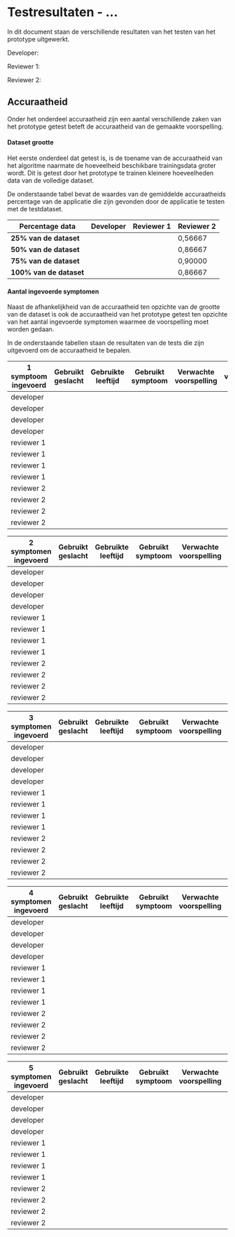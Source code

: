 # Testresultaten - ...

In dit document staan de verschillende resultaten van het testen van het prototype uitgewerkt.

Developer:		

Reviewer 1:		

Reviewer 2:		



## Accuraatheid

Onder het onderdeel accuraatheid zijn een aantal verschillende zaken van het prototype getest beteft de accuraatheid van de gemaakte voorspelling.

#### Dataset grootte

Het eerste onderdeel dat getest is, is de toename van de accuraatheid van het algoritme naarmate de hoeveelheid beschikbare trainingsdata groter wordt. Dit is getest door het prototype te trainen kleinere hoeveelheden data van de volledige dataset. 

De onderstaande tabel bevat de waardes van de gemiddelde accuraatheids percentage van de applicatie die zijn gevonden door de applicatie te testen met de testdataset. 

| Percentage data          | Developer | Reviewer 1 | Reviewer 2 |
| ------------------------ | --------- | ---------- | ---------- |
| **25% van de dataset**   |           |            |  0,56667   |
| **50% van de dataset**   |           |            |  0,86667   |
| **75% van de dataset**   |           |            |  0,90000   |
| **100%  van de dataset** |           |            |  0,86667   |

#### Aantal ingevoerde symptomen

Naast de afhankelijkheid van de accuraatheid ten opzichte van de grootte van de dataset is ook de accuraatheid van het prototype getest ten opzichte van het aantal ingevoerde symptomen waarmee de voorspelling moet worden gedaan. 

In de onderstaande tabellen staan de resultaten van de tests die zijn uitgevoerd om de accuraatheid te bepalen.

| 1 symptoom ingevoerd | **Gebruikt geslacht** | Gebruikte leeftijd | Gebruikt symptoom | Verwachte voorspelling | **Correcte voorspelling (j/n)** |
| -------------------- | --------------------- | ------------------ | ----------------- | ---------------------- | ------------------------------- |
| developer            |                       |                    |                   |                        |                                 |
| developer            |                       |                    |                   |                        |                                 |
| developer            |                       |                    |                   |                        |                                 |
| developer            |                       |                    |                   |                        |                                 |
| reviewer 1           |                       |                    |                   |                        |                                 |
| reviewer 1           |                       |                    |                   |                        |                                 |
| reviewer 1           |                       |                    |                   |                        |                                 |
| reviewer 1           |                       |                    |                   |                        |                                 |
| reviewer 2           |                       |                    |                   |                        |                                 |
| reviewer 2           |                       |                    |                   |                        |                                 |
| reviewer 2           |                       |                    |                   |                        |                                 |
| reviewer 2           |                       |                    |                   |                        |                                 |

| 2 symptomen ingevoerd | **Gebruikt geslacht** | Gebruikte leeftijd | Gebruikt symptoom | Verwachte voorspelling | **Correcte voorspelling (j/n)** |
| --------------------- | --------------------- | ------------------ | ----------------- | ---------------------- | ------------------------------- |
| developer             |                       |                    |                   |                        |                                 |
| developer             |                       |                    |                   |                        |                                 |
| developer             |                       |                    |                   |                        |                                 |
| developer             |                       |                    |                   |                        |                                 |
| reviewer 1            |                       |                    |                   |                        |                                 |
| reviewer 1            |                       |                    |                   |                        |                                 |
| reviewer 1            |                       |                    |                   |                        |                                 |
| reviewer 1            |                       |                    |                   |                        |                                 |
| reviewer 2            |                       |                    |                   |                        |                                 |
| reviewer 2            |                       |                    |                   |                        |                                 |
| reviewer 2            |                       |                    |                   |                        |                                 |
| reviewer 2            |                       |                    |                   |                        |                                 |

| 3 symptomen ingevoerd | **Gebruikt geslacht** | Gebruikte leeftijd | Gebruikt symptoom | Verwachte voorspelling | **Correcte voorspelling (j/n)** |
| --------------------- | --------------------- | ------------------ | ----------------- | ---------------------- | ------------------------------- |
| developer             |                       |                    |                   |                        |                                 |
| developer             |                       |                    |                   |                        |                                 |
| developer             |                       |                    |                   |                        |                                 |
| developer             |                       |                    |                   |                        |                                 |
| reviewer 1            |                       |                    |                   |                        |                                 |
| reviewer 1            |                       |                    |                   |                        |                                 |
| reviewer 1            |                       |                    |                   |                        |                                 |
| reviewer 1            |                       |                    |                   |                        |                                 |
| reviewer 2            |                       |                    |                   |                        |                                 |
| reviewer 2            |                       |                    |                   |                        |                                 |
| reviewer 2            |                       |                    |                   |                        |                                 |
| reviewer 2            |                       |                    |                   |                        |                                 |

| 4 symptomen ingevoerd | **Gebruikt geslacht** | Gebruikte leeftijd | Gebruikt symptoom | Verwachte voorspelling | **Correcte voorspelling (j/n)** |
| --------------------- | --------------------- | ------------------ | ----------------- | ---------------------- | ------------------------------- |
| developer             |                       |                    |                   |                        |                                 |
| developer             |                       |                    |                   |                        |                                 |
| developer             |                       |                    |                   |                        |                                 |
| developer             |                       |                    |                   |                        |                                 |
| reviewer 1            |                       |                    |                   |                        |                                 |
| reviewer 1            |                       |                    |                   |                        |                                 |
| reviewer 1            |                       |                    |                   |                        |                                 |
| reviewer 1            |                       |                    |                   |                        |                                 |
| reviewer 2            |                       |                    |                   |                        |                                 |
| reviewer 2            |                       |                    |                   |                        |                                 |
| reviewer 2            |                       |                    |                   |                        |                                 |
| reviewer 2            |                       |                    |                   |                        |                                 |

| 5 symptomen ingevoerd | **Gebruikt geslacht** | Gebruikte leeftijd | Gebruikt symptoom | Verwachte voorspelling | **Correcte voorspelling (j/n)** |
| --------------------- | --------------------- | ------------------ | ----------------- | ---------------------- | ------------------------------- |
| developer             |                       |                    |                   |                        |                                 |
| developer             |                       |                    |                   |                        |                                 |
| developer             |                       |                    |                   |                        |                                 |
| developer             |                       |                    |                   |                        |                                 |
| reviewer 1            |                       |                    |                   |                        |                                 |
| reviewer 1            |                       |                    |                   |                        |                                 |
| reviewer 1            |                       |                    |                   |                        |                                 |
| reviewer 1            |                       |                    |                   |                        |                                 |
| reviewer 2            |                       |                    |                   |                        |                                 |
| reviewer 2            |                       |                    |                   |                        |                                 |
| reviewer 2            |                       |                    |                   |                        |                                 |
| reviewer 2            |                       |                    |                   |                        |                                 |